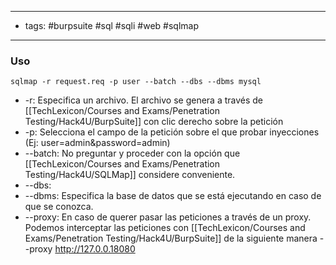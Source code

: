 ----
- tags: #burpsuite #sql #sqli #web #sqlmap 
----

### Uso

	sqlmap -r request.req -p user --batch --dbs --dbms mysql

+ -r: Especifica un archivo. El archivo se genera a través de [[TechLexicon/Courses and Exams/Penetration Testing/Hack4U/BurpSuite]] con clic derecho sobre la petición
+ -p: Selecciona el campo de la petición sobre el que probar inyecciones (Ej: user=admin&password=admin)
+ --batch: No preguntar y proceder con la opción que [[TechLexicon/Courses and Exams/Penetration Testing/Hack4U/SQLMap]] considere conveniente.
+ --dbs:
+ --dbms: Especifica la base de datos que se está ejecutando en caso de que se conozca.
+ --proxy: En caso de querer pasar las peticiones a través de un proxy. Podemos interceptar las peticiones con [[TechLexicon/Courses and Exams/Penetration Testing/Hack4U/BurpSuite]] de la siguiente manera --proxy http://127.0.0.18080


